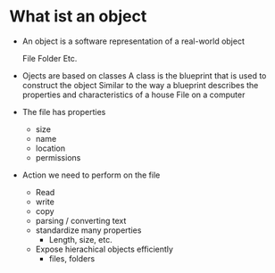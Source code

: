 # What ist an object
- An object is a software representation of a real-world object 

    File
    Folder
    Etc.
- Ojects are based on classes
    A class is the blueprint that is used to construct the object
    Similar to the way a blueprint describes the properties and characteristics of a house
File on a computer
- The file has properties
  - size
  - name
  - location
  - permissions
- Action we need to perform on the file
  - Read
  - write
  - copy
  - parsing / converting text
  - standardize many properties
    - Length, size, etc.
  - Expose hierachical objects efficiently
    - files, folders